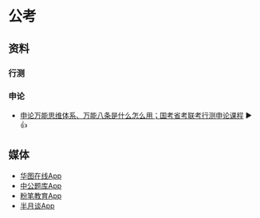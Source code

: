# 公考

## 资料

### 行测

### 申论

- [申论万能思维体系、万能八条是什么怎么用；国考省考联考行测申论课程](https://www.bilibili.com/video/BV1mV411o7nw) ▶️ 👍

## 媒体

- [华图在线App]()
- [中公题库App]()
- [粉笔教育App]()
- [半月谈App]()
